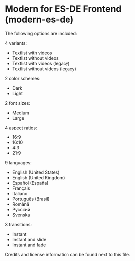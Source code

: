 # Modern for ES-DE Frontend (modern-es-de)

The following options are included:

4 variants:

- Textlist with videos
- Textlist without videos
- Textlist with videos (legacy)
- Textlist without videos (legacy)

2 color schemes:

- Dark
- Light

2 font sizes:

- Medium
- Large

4 aspect ratios:

- 16:9
- 16:10
- 4:3
- 21:9

9 languages:

- English (United States)
- English (United Kingdom)
- Español (España)
- Français
- Italiano
- Português (Brasil)
- Română
- Русский
- Svenska

3 transitions:

- Instant
- Instant and slide
- Instant and fade

Credits and license information can be found next to this file.
